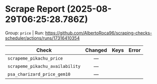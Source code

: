 # Scrape Report (2025-08-29T06:25:28.786Z)

Group: `price`  |  Run: https://github.com/AlbertoRoca96/scraping-checks-scheduler/actions/runs/17316410354

| Check | Changed | Keys | Error |
|---|:---:|:--|:--|
| `scrapeme_pikachu_price` | — |  |  |
| `scrapeme_pikachu_availability` | — |  |  |
| `psa_charizard_price_gem10` | — |  |  |
